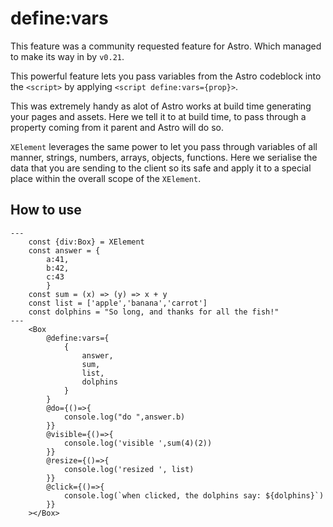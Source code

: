 # define:vars

This feature was a community requested feature for Astro. Which managed to make its way in by `v0.21`.

This powerful feature lets you pass variables from the Astro codeblock into the `<script>` by applying `<script define:vars={prop}>`.

This was extremely handy as alot of Astro works at build time generating your pages and assets. Here we tell it to at build time, to pass through a property coming from it parent and Astro will do so.

`XElement` leverages the same power to let you pass through variables of all manner, strings, numbers, arrays, objects, functions. Here we serialise the data that you are sending to the client so its safe and apply it to a special place within the overall scope of the `XElement`.

## How to use

```astro
---
    const {div:Box} = XElement
    const answer = {
        a:41,
        b:42,
        c:43
        }
    const sum = (x) => (y) => x + y
    const list = ['apple','banana','carrot']
    const dolphins = "So long, and thanks for all the fish!"
---
    <Box
        @define:vars={
            {
                answer,
                sum,
                list,
                dolphins
            }
        }
        @do={()=>{
            console.log("do ",answer.b)
        }}
        @visible={()=>{
            console.log('visible ',sum(4)(2))
        }}
        @resize={()=>{
            console.log('resized ', list)
        }}
        @click={()=>{
            console.log(`when clicked, the dolphins say: ${dolphins}`)
        }}
    ></Box>
```

